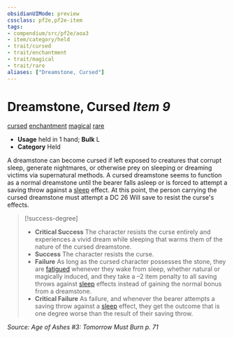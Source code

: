 ```yaml
---
obsidianUIMode: preview
cssclass: pf2e,pf2e-item
tags:
- compendium/src/pf2e/aoa3
- item/category/held
- trait/cursed
- trait/enchantment
- trait/magical
- trait/rare
aliases: ["Dreamstone, Cursed"]
---
```

# Dreamstone, Cursed *Item 9*  
[cursed](../../../Rules/traits/cursed-gmg.md)  [enchantment](../../../Rules/traits/enchantment.md)  [magical](../../../Rules/traits/magical.md)  [rare](../../../Rules/traits/rare.md)  

- **Usage** held in 1 hand; **Bulk** L
- **Category** Held

A dreamstone can become cursed if left exposed to creatures that corrupt sleep, generate nightmares, or otherwise prey on sleeping or dreaming victims via supernatural methods. A cursed dreamstone seems to function as a normal dreamstone until the bearer falls asleep or is forced to attempt a saving throw against a [sleep](../../../Rules/traits/sleep.md) effect. At this point, the person carrying the cursed dreamstone must attempt a DC 26 Will save to resist the curse's effects.

> [!success-degree] 
> - **Critical Success** The character resists the curse entirely and experiences a vivid dream while sleeping that warms them of the nature of the cursed dreamstone.
> - **Success** The character resists the curse.
> - **Failure** As long as the cursed character possesses the stone, they are [fatigued](../../../Rules/conditions.md#Fatigued) whenever they wake from sleep, whether natural or magically induced, and they take a –2 item penalty to all saving throws against [sleep](../../../Rules/traits/sleep.md) effects instead of gaining the normal bonus from a dreamstone.
> - **Critical Failure** As failure, and whenever the bearer attempts a saving throw against a [sleep](../../../Rules/traits/sleep.md) effect, they get the outcome that is one degree worse than the result of their saving throw.

*Source: Age of Ashes #3: Tomorrow Must Burn p. 71*